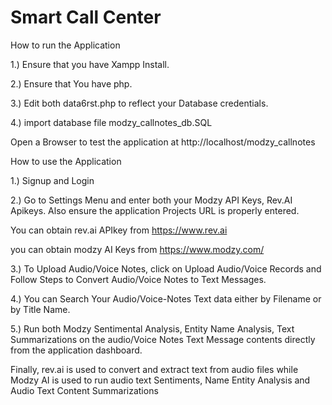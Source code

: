 # Smart Call Center


How to run the Application

1.) Ensure that you have Xampp Install.

2.) Ensure that You have php.

3.) Edit both data6rst.php to reflect your Database credentials.

4.) import database file modzy_callnotes_db.SQL


Open a Browser to test the application at http://localhost/modzy_callnotes 


How to use the Application

1.)  Signup and Login


2.) Go to Settings Menu and enter both your Modzy API Keys, Rev.AI Apikeys.  Also ensure the application Projects URL is properly entered.

You can obtain rev.ai APIkey from   https://www.rev.ai

you can obtain modzy AI Keys from  https://www.modzy.com/


3.) To Upload Audio/Voice Notes,  click on Upload Audio/Voice Records and Follow Steps to Convert Audio/Voice Notes to Text Messages.

4.) You can Search Your Audio/Voice-Notes Text data either by Filename or by Title Name.

5.) Run both Modzy Sentimental Analysis, Entity Name Analysis, Text Summarizations on 
the audio/Voice Notes Text Message contents directly from the application dashboard.


Finally, rev.ai is used to convert and extract text from audio files while Modzy AI is used to run audio text Sentiments, Name Entity Analysis and Audio Text Content 
Summarizations







